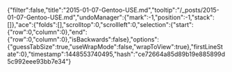 {"filter":false,"title":"2015-01-07-Gentoo-USE.md","tooltip":"/_posts/2015-01-07-Gentoo-USE.md","undoManager":{"mark":-1,"position":-1,"stack":[]},"ace":{"folds":[],"scrolltop":0,"scrollleft":0,"selection":{"start":{"row":0,"column":0},"end":{"row":0,"column":0},"isBackwards":false},"options":{"guessTabSize":true,"useWrapMode":false,"wrapToView":true},"firstLineState":0},"timestamp":1448553740495,"hash":"ce72664a85d89b19e885899d5c992eee93bb7e34"}